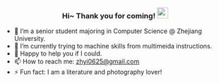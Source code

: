 
<h3 align="center">
    Hi~ Thank you for coming!
    <img src="https://media.giphy.com/media/hvRJCLFzcasrR4ia7z/giphy.gif" width="25px">
</h3>
</h3>

- 🔭 I’m a senior student majoring in Computer Science @ Zhejiang University.
- 🌱 I’m currently trying to machine skills from multimeida instructions.
- 💬 Happy to help you if I could.
- 📫 How to reach me: zhyi0625@gmail.com
- ⚡ Fun fact: I am a literature and photography lover!
